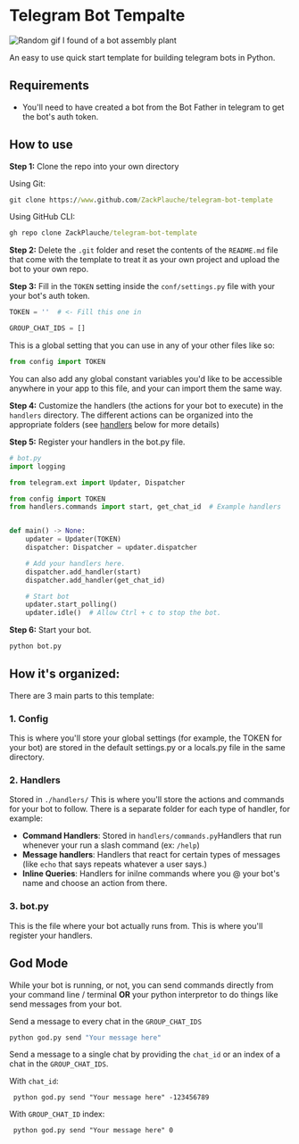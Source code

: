 # Telegram Bot Tempalte
![Random gif I found of a bot assembly plant](https://texterra.ru/upload/img/22-10-2019/bot.gif)

An easy to use quick start template for building telegram bots in Python.

## Requirements
- You'll need to have created a bot from the Bot Father in telegram to get the bot's auth token.

## How to use

**Step 1:** Clone the repo into your own directory

Using Git:
```cmd
git clone https://www.github.com/ZackPlauche/telegram-bot-template
```
Using GitHub CLI:
```cmd
gh repo clone ZackPlauche/telegram-bot-template
```

**Step 2:** Delete the `.git` folder and reset the contents of the  `README.md` file that come with the template to treat it as your own project and upload the bot to your own repo.

**Step 3:** Fill in the `TOKEN` setting inside the `conf/settings.py` file with your your bot's auth token.
```py
TOKEN = ''  # <- Fill this one in

GROUP_CHAT_IDS = []  
```
 This is a global setting that you can use in any of your other files like so:
```py
from config import TOKEN
```
You can also add any global constant variables you'd like to be accessible anywhere in your app to this file, and your can import them the same way.

**Step 4:** Customize the handlers (the actions for your bot to execute) in the `handlers` directory. The different actions can be organized into the appropriate folders (see [handlers](#2-handlers) below for more details)

**Step 5:** Register your handlers in the bot.py file.
```python
# bot.py
import logging

from telegram.ext import Updater, Dispatcher

from config import TOKEN
from handlers.commands import start, get_chat_id  # Example handlers


def main() -> None:
    updater = Updater(TOKEN)
    dispatcher: Dispatcher = updater.dispatcher

    # Add your handlers here.
    dispatcher.add_handler(start)
    dispatcher.add_handler(get_chat_id)

    # Start bot
    updater.start_polling()
    updater.idle()  # Allow Ctrl + c to stop the bot.
```

**Step 6:** Start your bot.
```md
python bot.py
```

## How it's organized:

There are 3 main parts to this template:
### 1. Config
This is where you'll store your global settings (for example, the TOKEN for your bot) are stored in the default settings.py or a locals.py file in the same directory.

### 2. Handlers
Stored in `./handlers/`
This is where you'll store the actions and commands for your bot to follow. There is a separate folder for each type of handler, for example:
- **Command Handlers**: Stored in `handlers/commands.py`Handlers that run whenever your run a slash command (ex: `/help`)
- **Message handlers**: Handlers that react for certain types of messages (like `echo` that says repeats whatever a user says.)
- **Inline Queries**: Handlers for inilne commands where you @ your bot's name and choose an action from there.

### 3. bot.py 
This is the file where your bot actually runs from. This is where you'll register your handlers.

## God Mode
While your bot is running, or not, you can send commands directly from your command line / terminal **OR** your python interpretor to do things like send messages from your bot.


Send a message to every chat in the `GROUP_CHAT_IDS`
```cmd
python god.py send "Your message here"
```

Send a message to a single chat by providing the `chat_id` or an index of a chat in the `GROUP_CHAT_IDS`.

With `chat_id`:
```
 python god.py send "Your message here" -123456789
```

With `GROUP_CHAT_ID` index:
```
 python god.py send "Your message here" 0
```